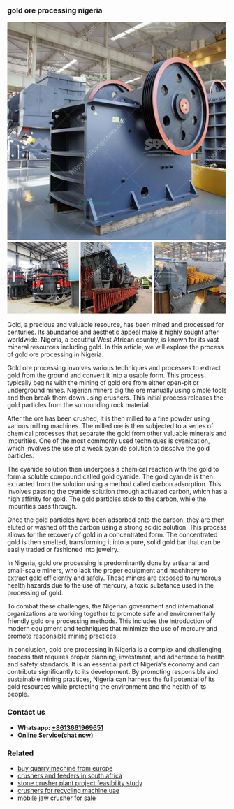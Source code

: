 <h3>gold ore processing nigeria</h3><img src='1704791573.jpg' alt=''><p>Gold, a precious and valuable resource, has been mined and processed for centuries. Its abundance and aesthetic appeal make it highly sought after worldwide. Nigeria, a beautiful West African country, is known for its vast mineral resources including gold. In this article, we will explore the process of gold ore processing in Nigeria.</p><p>Gold ore processing involves various techniques and processes to extract gold from the ground and convert it into a usable form. This process typically begins with the mining of gold ore from either open-pit or underground mines. Nigerian miners dig the ore manually using simple tools and then break them down using crushers. This initial process releases the gold particles from the surrounding rock material.</p><p>After the ore has been crushed, it is then milled to a fine powder using various milling machines. The milled ore is then subjected to a series of chemical processes that separate the gold from other valuable minerals and impurities. One of the most commonly used techniques is cyanidation, which involves the use of a weak cyanide solution to dissolve the gold particles.</p><p>The cyanide solution then undergoes a chemical reaction with the gold to form a soluble compound called gold cyanide. The gold cyanide is then extracted from the solution using a method called carbon adsorption. This involves passing the cyanide solution through activated carbon, which has a high affinity for gold. The gold particles stick to the carbon, while the impurities pass through.</p><p>Once the gold particles have been adsorbed onto the carbon, they are then eluted or washed off the carbon using a strong acidic solution. This process allows for the recovery of gold in a concentrated form. The concentrated gold is then smelted, transforming it into a pure, solid gold bar that can be easily traded or fashioned into jewelry.</p><p>In Nigeria, gold ore processing is predominantly done by artisanal and small-scale miners, who lack the proper equipment and machinery to extract gold efficiently and safely. These miners are exposed to numerous health hazards due to the use of mercury, a toxic substance used in the processing of gold.</p><p>To combat these challenges, the Nigerian government and international organizations are working together to promote safe and environmentally friendly gold ore processing methods. This includes the introduction of modern equipment and techniques that minimize the use of mercury and promote responsible mining practices.</p><p>In conclusion, gold ore processing in Nigeria is a complex and challenging process that requires proper planning, investment, and adherence to health and safety standards. It is an essential part of Nigeria's economy and can contribute significantly to its development. By promoting responsible and sustainable mining practices, Nigeria can harness the full potential of its gold resources while protecting the environment and the health of its people.</p><h3>Contact us</h3><ul><li><strong>Whatsapp:&nbsp;<a href="https://wa.me/8613661969651">+8613661969651</a></strong></li><li><a href="https://swt.shibang-china.com/?git&amp;zhl&amp;gold ore processing nigeria"><strong>Online Service(chat now)</strong></a></li></ul><h3>Related</h3><ul><li><a href='buy quarry machine from europe.md'>buy quarry machine from europe</a></li><li><a href='crushers and feeders in south africa.md'>crushers and feeders in south africa</a></li><li><a href='stone crusher plant project feasibility study.md'>stone crusher plant project feasibility study</a></li><li><a href='crushers for recycling machine uae.md'>crushers for recycling machine uae</a></li><li><a href='mobile jaw crusher for sale.md'>mobile jaw crusher for sale</a></li></ul>
